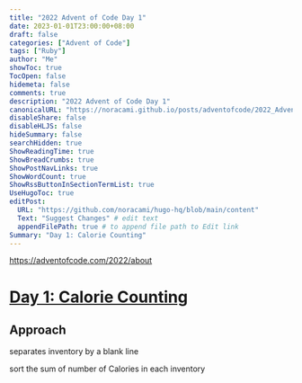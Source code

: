 ```yaml
---
title: "2022 Advent of Code Day 1"
date: 2023-01-01T23:00:00+08:00
draft: false
categories: ["Advent of Code"]
tags: ["Ruby"]
author: "Me"
showToc: true
TocOpen: false
hidemeta: false
comments: true
description: "2022 Advent of Code Day 1"
canonicalURL: "https://noracami.github.io/posts/adventofcode/2022_Advent_of_Code_Day_1"
disableShare: false
disableHLJS: false
hideSummary: false
searchHidden: true
ShowReadingTime: true
ShowBreadCrumbs: true
ShowPostNavLinks: true
ShowWordCount: true
ShowRssButtonInSectionTermList: true
UseHugoToc: true
editPost:
  URL: "https://github.com/noracami/hugo-hq/blob/main/content"
  Text: "Suggest Changes" # edit text
  appendFilePath: true # to append file path to Edit link
Summary: "Day 1: Calorie Counting"
---
```


https://adventofcode.com/2022/about

# [Day 1: Calorie Counting](https://adventofcode.com/2022/day/1)

## Approach

separates inventory by a blank line

sort the sum of number of Calories in each inventory
